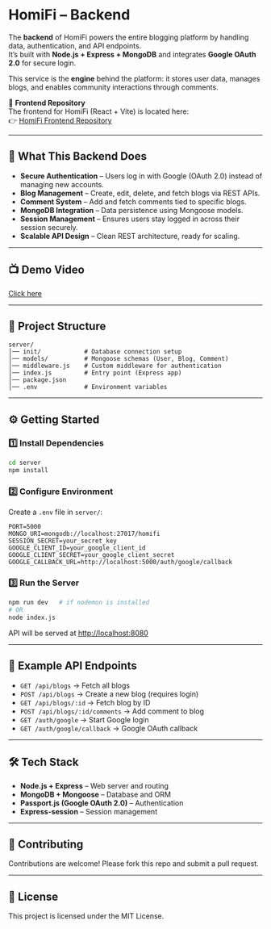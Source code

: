 # HomiFi – Backend

The **backend** of HomiFi powers the entire blogging platform by handling data, authentication, and API endpoints.  
It’s built with **Node.js + Express + MongoDB** and integrates **Google OAuth 2.0** for secure login.

This service is the **engine** behind the platform: it stores user data, manages blogs, and enables community interactions through comments.

🔗 **Frontend Repository**  
The frontend for HomiFi (React + Vite) is located here:  
👉 [HomiFi Frontend Repository](https://github.com/Harmandeeep2312/HomiFi-Frontend.git)

---

## 🌟 What This Backend Does
- **Secure Authentication** – Users log in with Google (OAuth 2.0) instead of managing new accounts.  
- **Blog Management** – Create, edit, delete, and fetch blogs via REST APIs.  
- **Comment System** – Add and fetch comments tied to specific blogs.  
- **MongoDB Integration** – Data persistence using Mongoose models.  
- **Session Management** – Ensures users stay logged in across their session securely.  
- **Scalable API Design** – Clean REST architecture, ready for scaling.  

---

## 📺 Demo Video
[Click here](https://drive.google.com/drive/folders/14IBuUbnINqiBrYk3FFAm7wlgXlkgT14v?usp=drive_link)

---

## 📂 Project Structure
```
server/
│── init/            # Database connection setup
│── models/          # Mongoose schemas (User, Blog, Comment)
│── middleware.js    # Custom middleware for authentication
│── index.js         # Entry point (Express app)
│── package.json
│── .env             # Environment variables
```

---

## ⚙️ Getting Started

### 1️⃣ Install Dependencies
```bash
cd server
npm install
```

### 2️⃣ Configure Environment
Create a `.env` file in `server/`:
```env
PORT=5000
MONGO_URI=mongodb://localhost:27017/homifi
SESSION_SECRET=your_secret_key
GOOGLE_CLIENT_ID=your_google_client_id
GOOGLE_CLIENT_SECRET=your_google_client_secret
GOOGLE_CALLBACK_URL=http://localhost:5000/auth/google/callback
```

### 3️⃣ Run the Server
```bash
npm run dev   # if nodemon is installed
# OR
node index.js
```
API will be served at [http://localhost:8080](http://localhost:8080)

---

## 📡 Example API Endpoints

- `GET /api/blogs` → Fetch all blogs  
- `POST /api/blogs` → Create a new blog (requires login)  
- `GET /api/blogs/:id` → Fetch blog by ID  
- `POST /api/blogs/:id/comments` → Add comment to blog  
- `GET /auth/google` → Start Google login  
- `GET /auth/google/callback` → Google OAuth callback  

---

## 🛠 Tech Stack
- **Node.js + Express** – Web server and routing  
- **MongoDB + Mongoose** – Database and ORM  
- **Passport.js (Google OAuth 2.0)** – Authentication  
- **Express-session** – Session management  

---

## 🤝 Contributing
Contributions are welcome! Please fork this repo and submit a pull request.

---

## 📜 License
This project is licensed under the MIT License.
